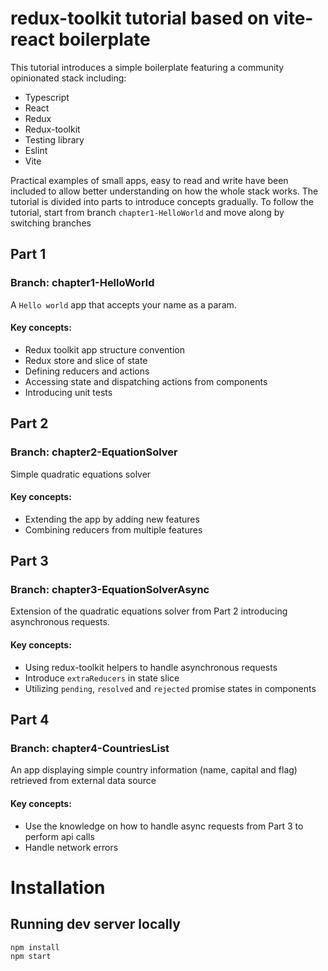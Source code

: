# redux-toolkit tutorial based on vite-react boilerplate

This tutorial introduces a simple boilerplate featuring a community opinionated stack including:

* Typescript
* React
* Redux
* Redux-toolkit
* Testing library
* Eslint
* Vite


Practical examples of small apps, easy to read and write have been included to allow better understanding on how the whole stack works. The tutorial is divided into parts to introduce concepts gradually. To follow the tutorial, start from branch `chapter1-HelloWorld` and move along by switching branches

## Part 1
### Branch: chapter1-HelloWorld

A `Hello world` app that accepts your name as a param.

#### Key concepts:

* Redux toolkit app structure convention
* Redux store and slice of state
* Defining reducers and actions
* Accessing state and dispatching actions from components
* Introducing unit tests

## Part 2
### Branch: chapter2-EquationSolver

Simple quadratic equations solver

#### Key concepts:
* Extending the app by adding new features 
* Combining reducers from multiple features

## Part 3
### Branch: chapter3-EquationSolverAsync

Extension of the quadratic equations solver from Part 2 introducing asynchronous requests. 

#### Key concepts:
* Using redux-toolkit helpers to handle asynchronous requests
* Introduce `extraReducers` in state slice
* Utilizing `pending`, `resolved` and `rejected` promise states in components

## Part 4
### Branch: chapter4-CountriesList

An app displaying simple country information (name, capital and flag) retrieved from external data source

#### Key concepts:
* Use the knowledge on how to handle async requests from Part 3 to perform api calls
* Handle network errors

# Installation
## Running dev server locally

```
npm install
npm start
```
